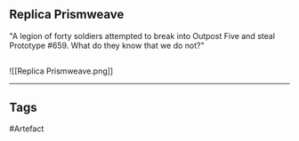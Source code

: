 ## Replica Prismweave
"A legion of forty soldiers attempted to break into Outpost Five and
steal Prototype #659. What do they know that we do not?"
## 
![[Replica Prismweave.png]]

---
## Tags
#Artefact